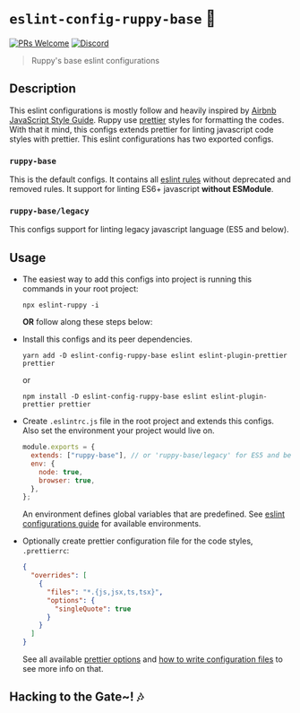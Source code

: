 # `eslint-config-ruppy-base` 🐣

[![PRs Welcome](https://img.shields.io/badge/PRs-welcome-brightgreen.svg?style=flat-square)](https://github.com/Ruppyio/eslint-configs/blob/main/CONTRIBUTING.md)
[![Discord](https://img.shields.io/discord/340308951826694157?style=flat-square&logo=discord&label=chat+and+discuss)](https://discord.gg/Zw8d3wy "Emperor Ruppy's Kingdom")

> Ruppy's base eslint configurations

## Description

This eslint configurations is mostly follow and heavily inspired by
[Airbnb JavaScript Style Guide][airbnb]. Ruppy use [prettier][prettier] styles
for formatting the codes. With that it mind, this configs extends prettier
for linting javascript code styles with prettier.
This eslint configurations has two exported configs.

### `ruppy-base`

This is the default configs. It contains all [eslint rules][eslint-rules] without
deprecated and removed rules. It support for linting ES6+ javascript **without ESModule**.

### `ruppy-base/legacy`

This configs support for linting legacy javascript language (ES5 and below).

## Usage

- The easiest way to add this configs into project is running this commands in your root project:

  ```bin
  npx eslint-ruppy -i
  ```

  **OR** follow along these steps below:

- Install this configs and its peer dependencies.

  ```bin
  yarn add -D eslint-config-ruppy-base eslint eslint-plugin-prettier prettier
  ```

  or

  ```bin
  npm install -D eslint-config-ruppy-base eslint eslint-plugin-prettier prettier
  ```

- Create `.eslintrc.js` file in the root project and extends this configs.
  Also set the environment your project would live on.

  ```js
  module.exports = {
    extends: ["ruppy-base"], // or 'ruppy-base/legacy' for ES5 and below
    env: {
      node: true,
      browser: true,
    },
  };
  ```

  An environment defines global variables that are predefined.
  See [eslint configurations guide][eslint-env] for available environments.

- Optionally create prettier configuration file for the code styles, `.prettierrc`:

  ```json
  {
    "overrides": [
      {
        "files": "*.{js,jsx,ts,tsx}",
        "options": {
          "singleQuote": true
        }
      }
    ]
  }
  ```

  See all available [prettier options][prettier-option] and
  [how to write configuration files][prettier-config] to see more info on that.

## Hacking to the Gate~! 🎶

<!-- Variables -->

[airbnb]: https://github.com/airbnb/javascript "Airbnb JavaScript Style Guide"
[eslint-rules]: https://eslint.org/docs/rules/ "ESLint Rules"
[eslint-env]: https://eslint.org/docs/user-guide/configuring#specifying-environments "ESLint Environments"
[prettier]: https://prettier.io/ "Prettier Code Formatter"
[prettier-option]: https://prettier.io/docs/en/options.html "Prettier Options"
[prettier-config]: https://prettier.io/docs/en/configuration.html "Prettier Configurations"
